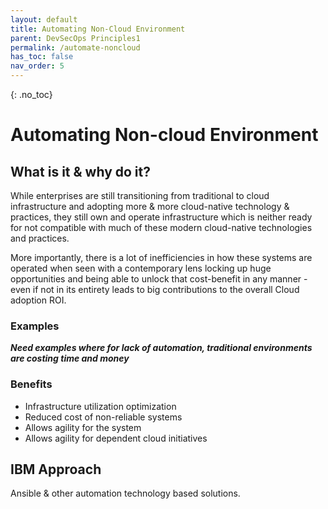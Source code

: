 ```yaml
---
layout: default
title: Automating Non-Cloud Environment
parent: DevSecOps Principles1
permalink: /automate-noncloud
has_toc: false
nav_order: 5
---
```

<!-- To change parent to DevSecOps Principles when content is completed -->

{: .no_toc}
# Automating Non-cloud Environment

## What is it & why do it?
While enterprises are still transitioning from traditional to cloud infrastructure and adopting more & more cloud-native technology & practices, they still own and operate infrastructure which is neither ready for not compatible with much of these modern cloud-native technologies and practices.

More importantly, there is a lot of inefficiencies in how these systems are operated when seen with a contemporary lens locking up huge opportunities and being able to unlock that cost-benefit in any manner - even if not in its entirety leads to big contributions to the overall Cloud adoption ROI.

### Examples

***Need examples where for lack of automation, traditional environments are costing time and money***

### Benefits

-	Infrastructure utilization optimization
-	Reduced cost of non-reliable systems
-	Allows agility for the system
-	Allows agility for dependent cloud initiatives

## IBM Approach
Ansible & other automation technology based solutions.
